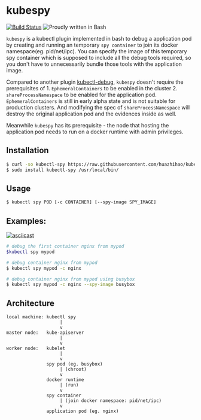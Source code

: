 # kubespy

[![Build Status](https://travis-ci.org/huazhihao/kubespy.svg?branch=master)](https://travis-ci.org/huazhihao/kubespy)
![Proudly written in Bash](https://img.shields.io/badge/written%20in-bash-ff69b4.svg)

`kubespy` is a kubectl plugin implemented in bash to debug a application pod by creating and running an temporary `spy container` to join its docker namespace(eg. pid/net/ipc). You can specify the image of this temporary spy container which is supposed to include all the debug tools required, so you don't have to unnecessarily bundle those tools with the application image.

Compared to another plugin [kubectl-debug](https://github.com/verb/kubectl-debug), `kubespy` doesn't require the prerequisites of 1. `EphemeralContainers` to be enabled in the cluster 2. `shareProcessNamespace` to be enabled for the application pod. `EphemeralContainers` is still in early alpha state and is not suitable for production clusters. And modifying the spec of `shareProcessNamespace` will destroy the original application pod and the evidences inside as well.

Meanwhile `kubespy` has its prerequisite - the node that hosting the application pod needs to run on a docker runtime with admin privileges.

## Installation

```sh
$ curl -so kubectl-spy https://raw.githubusercontent.com/huazhihao/kubespy/master/kubespy
$ sudo install kubectl-spy /usr/local/bin/
```

## Usage

```sh
$ kubectl spy POD [-c CONTAINER] [--spy-image SPY_IMAGE]
```


## Examples:

[![asciicast](https://asciinema.org/a/290096.svg)](https://asciinema.org/a/290096)

```sh
# debug the first container nginx from mypod
$kubectl spy mypod

# debug container nginx from mypod
$ kubectl spy mypod -c nginx

# debug container nginx from mypod using busybox
$ kubectl spy mypod -c nginx --spy-image busybox
```

## Architecture

```
local machine: kubectl spy
                    |
                    v
master node:   kube-apiserver
                    |
                    v
worker node:   kubelet
                    |
                    v
               spy pod (eg. busybox)
                    | (chroot)
                    v
               docker runtime
                    | (run)
                    v
               spy container
                    | (join docker namespace: pid/net/ipc)
                    v
               application pod (eg. nginx)
```
